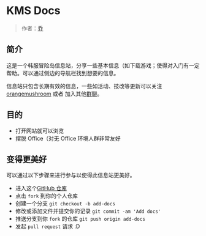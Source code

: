 # KMS Docs

> 作者：[乔](https://evila.me)

## 简介

这是一个韩服冒险岛信息站，分享一些基本信息（如下载游戏；使得对入门有一定帮助。可以通过侧边的导航栏找到想要的信息。

信息站只包含长期有效的信息，一些如活动、技改等更新可以关注 [orangemushroom](https://orangemushroom.net/) 或者 加入其他[群聊](/group-chat)。

## 目的

- 打开网站就可以浏览
- 摆脱 Office（对无 Office 环境人群非常友好

## 变得更美好

可以通过以下步骤来进行参与以使得此信息站更美好。

- 进入这个[GitHub 仓库](https://github.com/kms-docs/starter)
- 点击 `fork` 到你的个人仓库
- 创建一个分支 `git checkout -b add-docs`
- 修改或添加文件并提交你的记录 `git commit -am 'Add docs'`
- 推送分支到你 `fork` 的仓库 `git push origin add-docs`
- 发起 `pull request` 请求 :D
